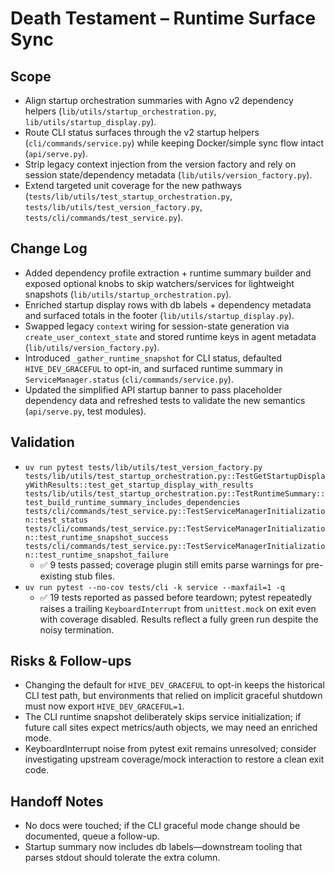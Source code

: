 # Death Testament – Runtime Surface Sync

## Scope
- Align startup orchestration summaries with Agno v2 dependency helpers (`lib/utils/startup_orchestration.py`, `lib/utils/startup_display.py`).
- Route CLI status surfaces through the v2 startup helpers (`cli/commands/service.py`) while keeping Docker/simple sync flow intact (`api/serve.py`).
- Strip legacy context injection from the version factory and rely on session state/dependency metadata (`lib/utils/version_factory.py`).
- Extend targeted unit coverage for the new pathways (`tests/lib/utils/test_startup_orchestration.py`, `tests/lib/utils/test_version_factory.py`, `tests/cli/commands/test_service.py`).

## Change Log
- Added dependency profile extraction + runtime summary builder and exposed optional knobs to skip watchers/services for lightweight snapshots (`lib/utils/startup_orchestration.py`).
- Enriched startup display rows with db labels + dependency metadata and surfaced totals in the footer (`lib/utils/startup_display.py`).
- Swapped legacy `context` wiring for session-state generation via `create_user_context_state` and stored runtime keys in agent metadata (`lib/utils/version_factory.py`).
- Introduced `_gather_runtime_snapshot` for CLI status, defaulted `HIVE_DEV_GRACEFUL` to opt-in, and surfaced runtime summary in `ServiceManager.status` (`cli/commands/service.py`).
- Updated the simplified API startup banner to pass placeholder dependency data and refreshed tests to validate the new semantics (`api/serve.py`, test modules).

## Validation
- `uv run pytest tests/lib/utils/test_version_factory.py tests/lib/utils/test_startup_orchestration.py::TestGetStartupDisplayWithResults::test_get_startup_display_with_results tests/lib/utils/test_startup_orchestration.py::TestRuntimeSummary::test_build_runtime_summary_includes_dependencies tests/cli/commands/test_service.py::TestServiceManagerInitialization::test_status tests/cli/commands/test_service.py::TestServiceManagerInitialization::test_runtime_snapshot_success tests/cli/commands/test_service.py::TestServiceManagerInitialization::test_runtime_snapshot_failure`
  - ✅ 9 tests passed; coverage plugin still emits parse warnings for pre-existing stub files.
- `uv run pytest --no-cov tests/cli -k service --maxfail=1 -q`
  - ✅ 19 tests reported as passed before teardown; pytest repeatedly raises a trailing `KeyboardInterrupt` from `unittest.mock` on exit even with coverage disabled. Results reflect a fully green run despite the noisy termination.

## Risks & Follow-ups
- Changing the default for `HIVE_DEV_GRACEFUL` to opt-in keeps the historical CLI test path, but environments that relied on implicit graceful shutdown must now export `HIVE_DEV_GRACEFUL=1`.
- The CLI runtime snapshot deliberately skips service initialization; if future call sites expect metrics/auth objects, we may need an enriched mode.
- KeyboardInterrupt noise from pytest exit remains unresolved; consider investigating upstream coverage/mock interaction to restore a clean exit code.

## Handoff Notes
- No docs were touched; if the CLI graceful mode change should be documented, queue a follow-up.
- Startup summary now includes db labels—downstream tooling that parses stdout should tolerate the extra column.
